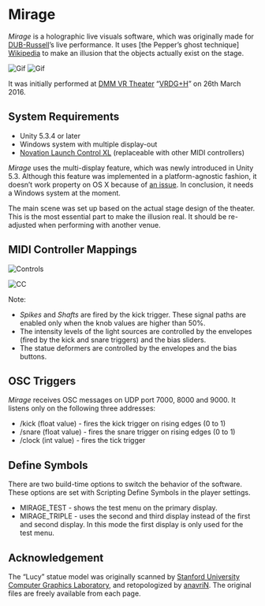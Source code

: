 Mirage
======

*Mirage* is a holographic live visuals software, which was originally made for
[DUB-Russell][DR]’s live performance. It uses [the Pepper’s ghost technique]
[Wikipedia] to make an illusion that the objects actually exist on the stage.

![Gif][Gif1] ![Gif][Gif2]

It was initially performed at [DMM VR Theater][DMM] “[VRDG+H][VRDG]” on 26th
March 2016.

System Requirements
-------------------

- Unity 5.3.4 or later
- Windows system with multiple display-out
- [Novation Launch Control XL][Novation] (replaceable with other MIDI
  controllers)

*Mirage* uses the multi-display feature, which was newly introduced in Unity
5.3. Although this feature was implemented in a platform-agnostic fashion, it
doesn’t work property on OS X because of [an issue][Issue]. In conclusion, it
needs a Windows system at the moment.

The main scene was set up based on the actual stage design of the theater. This
is the most essential part to make the illusion real. It should be re-adjusted
when performing with another venue.

MIDI Controller Mappings
------------------------

![Controls][Map1]

![CC][Map2]

Note:

- *Spikes* and *Shafts* are fired by the kick trigger. These signal paths are
  enabled only when the knob values are higher than 50%.
- The intensity levels of the light sources are controlled by the envelopes
  (fired by the kick and snare triggers) and the bias sliders.
- The statue deformers are controlled by the envelopes and the bias buttons.

OSC Triggers
------------

*Mirage* receives OSC messages on UDP port 7000, 8000 and 9000. It listens
only on the following three addresses:

- /kick (float value) - fires the kick trigger on rising edges (0 to 1)
- /snare (float value) - fires the snare trigger on rising edges (0 to 1)
- /clock (int value) - fires the tick trigger

Define Symbols
--------------

There are two build-time options to switch the behavior of the software. These
options are set with Scripting Define Symbols in the player settings.

- MIRAGE_TEST - shows the test menu on the primary display.
- MIRAGE_TRIPLE - uses the second and third display instead of the first and
  second display. In this mode the first display is only used for the test menu.

Acknowledgement
---------------

The “Lucy” statue model was originally scanned by [Stanford University Computer
Graphics Laboratory][Stanford], and retopologized by [anavriN][AnavriN]. The
original files are freely available from each page.

[DR]: http://dubrussell.com
[Wikipedia]: https://en.wikipedia.org/wiki/Pepper%27s_ghost
[Gif1]: http://49.media.tumblr.com/13c6797008e2dc0e08c14ea7650a6d8b/tumblr_o44krsnvkn1qio469o1_320.gif
[Gif2]: http://45.media.tumblr.com/a627871cc513d124bd700000229bfdf3/tumblr_o4jutbvM351qio469o1_320.gif
[DMM]: http://www.dmm.com/theater/en
[VRDG]: http://brdg.tokyo
[Novation]: https://global.novationmusic.com/launch/launch-control-xl
[Issue]: https://issuetracker.unity3d.com/issues/multi-display-feature-doesnt-work-on-os-x
[Map1]: http://40.media.tumblr.com/13668faf9f766cbf7815074645d9fd68/tumblr_o4r19v1qlk1qio469o1_r1_640.png
[Map2]: https://40.media.tumblr.com/d74bc6d3bc6d7d49fa4e89218617d948/tumblr_o4r19v1qlk1qio469o2_640.png
[Stanford]: http://graphics.stanford.edu/data/3Dscanrep/
[AnavriN]: https://www.cgtrader.com/free-3d-models/character-people/fantasy/lucy-a-christian-angel-statue
